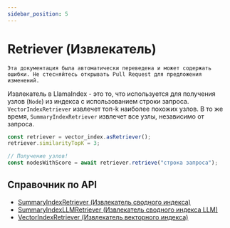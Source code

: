 ```yaml
---
sidebar_position: 5
---
```


# Retriever (Извлекатель)

`Эта документация была автоматически переведена и может содержать ошибки. Не стесняйтесь открывать Pull Request для предложения изменений.`

Извлекатель в LlamaIndex - это то, что используется для получения узлов (`Node`) из индекса с использованием строки запроса. `VectorIndexRetriever` извлечет топ-k наиболее похожих узлов. В то же время, `SummaryIndexRetriever` извлечет все узлы, независимо от запроса.

```typescript
const retriever = vector_index.asRetriever();
retriever.similarityTopK = 3;

// Получение узлов!
const nodesWithScore = await retriever.retrieve("строка запроса");
```

## Справочник по API

- [SummaryIndexRetriever (Извлекатель сводного индекса)](../../api/classes/SummaryIndexRetriever.md)
- [SummaryIndexLLMRetriever (Извлекатель сводного индекса LLM)](../../api/classes/SummaryIndexLLMRetriever.md)
- [VectorIndexRetriever (Извлекатель векторного индекса)](../../api/classes/VectorIndexRetriever.md)
